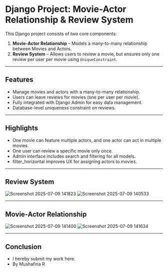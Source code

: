 # Django Project: Movie-Actor Relationship & Review System

This Django project consists of two core components:

1. **Movie-Actor Relationship** – Models a many-to-many relationship between Movies and Actors.
2. **Review System** – Allows users to review a movie, but ensures only one review per user per movie using `UniqueConstraint`.

---

## Features

- Manage movies and actors with a many-to-many relationship.
- Users can leave reviews for movies (one per user per movie).
- Fully integrated with Django Admin for easy data management.
- Database-level uniqueness constraint on reviews.

---

## Highlights
- One movie can feature multiple actors, and one actor can act in multiple movies.
- One user can review a specific movie only once.
- Admin interface includes search and filtering for all models.
- filter_horizontal improves UX for assigning actors to movies.

---

## Review System 
![Screenshot 2025-07-09 141823](https://github.com/user-attachments/assets/f1461dc6-846a-4083-917a-a6fb5ae917db)
![Screenshot 2025-07-09 140533](https://github.com/user-attachments/assets/66532c88-d744-4f61-a7e2-317c6d6c50ba)

---

## Movie-Actor Relationship
![Screenshot 2025-07-09 141400](https://github.com/user-attachments/assets/8b17c4b6-9079-4fc6-ac57-d916aa1b0a39)
![Screenshot 2025-07-09 141634](https://github.com/user-attachments/assets/b87b0acf-f095-459a-82cd-9c5812a1c064)

---

## Conclusion
- I hereby submit my work here.
- By Mushafina R




